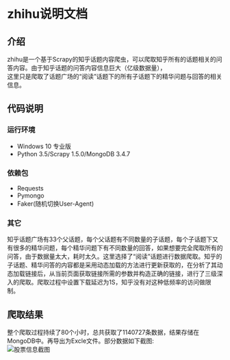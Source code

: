 zhihu说明文档
==
介绍
 - 
zhihu是一个基于Scrapy的知乎话题内容爬虫，可以爬取知乎所有的话题相关的问答内容。由于知乎话题的问答内容信息巨大（亿级数据量），<br>
这里只是爬取了话题广场的“阅读”话题下的所有子话题下的精华问题与回答的相关信息。<br>

代码说明
--
### 运行环境
* Windows 10 专业版<br>
* Python 3.5/Scrapy 1.5.0/MongoDB 3.4.7<br>

### 依赖包
* Requests<br>
* Pymongo<br>
* Faker(随机切换User-Agent)<br>

### 其它
知乎话题广场有33个父话题，每个父话题有不同数量的子话题，每个子话题下又有很多的精华问题，每个精华问题下有不同数量的回答，如果想要完全爬取所有的问答，由于数据量太大，耗时太久。这里选择了“阅读”话题进行数据爬取。知乎的子话题、精华问答的内容都是采用动态加载的方法进行更新获取的，在分析了其动态加载链接后，从当前页面获取链接所需的参数并构造正确的链接，进行了三级深入的爬取。爬取过程中设置下载延迟为1S，知乎没有对这种低频率的访问做限制。

爬取结果
-
整个爬取过程持续了80个小时，总共获取了1140727条数据，结果存储在MongoDB中。再导出为Excle文件。部分数据如下截图:<br>
![股票信息截图](https://github.com/lanluyu/dongfang/blob/master/stocks.PNG)
